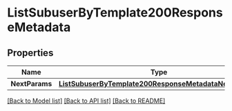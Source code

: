 # ListSubuserByTemplate200ResponseMetadata

## Properties

Name | Type | Description | Notes
------------ | ------------- | ------------- | -------------
**NextParams** | [**ListSubuserByTemplate200ResponseMetadataNextParams**](ListSubuserByTemplate200ResponseMetadataNextParams.md) |  |[optional] 

[[Back to Model list]](../README.md#documentation-for-models) [[Back to API list]](../README.md#documentation-for-api-endpoints) [[Back to README]](../README.md)


